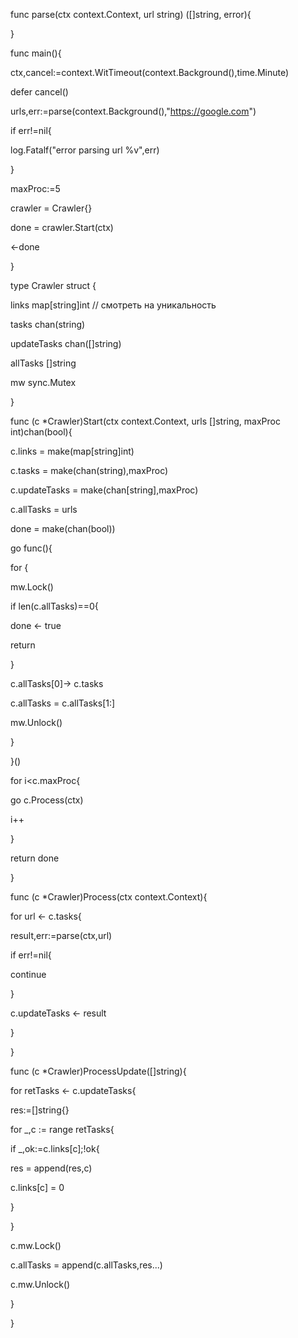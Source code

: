   
  

func parse(ctx context.Context, url string) ([]string, error){

  

}

  

func main(){

ctx,cancel:=context.WitTimeout(context.Background(),time.Minute)

defer cancel()

urls,err:=parse(context.Background(),"https://google.com")

if err!=nil{

log.Fatalf("error parsing url %v",err)

}

  

maxProc:=5

crawler = Crawler{}

done = crawler.Start(ctx)

  

<-done

}

  

type Crawler struct {

links map[string]int // смотреть на уникальность

tasks chan(string)

updateTasks chan([]string)

allTasks []string

mw sync.Mutex

}

  
  

func (c *Crawler)Start(ctx context.Context, urls []string, maxProc int)chan(bool){

c.links = make(map[string]int)

c.tasks = make(chan(string),maxProc)

c.updateTasks = make(chan[string],maxProc)

c.allTasks = urls

done = make(chan(bool))

  

go func(){

for {

mw.Lock()

if len(c.allTasks)==0{

done <- true

return

}

c.allTasks[0]-> c.tasks

c.allTasks = c.allTasks[1:]

mw.Unlock()

}

}()

  

for i<c.maxProc{

go c.Process(ctx)

i++

}

  

return done

}

  

func (c *Crawler)Process(ctx context.Context){

for url <- c.tasks{

result,err:=parse(ctx,url)

if err!=nil{

continue

}

c.updateTasks <- result

}

}

  

func (c *Crawler)ProcessUpdate([]string){

for retTasks <- c.updateTasks{

res:=[]string{}

for _,c := range retTasks{

if _,ok:=c.links[c];!ok{

res = append(res,c)

c.links[c] = 0

}

}

c.mw.Lock()

c.allTasks = append(c.allTasks,res...)

c.mw.Unlock()

}

}